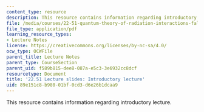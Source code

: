 ```yaml
---
content_type: resource
description: This resource contains information regarding introductory lecture.
file: /media/courses/22-51-quantum-theory-of-radiation-interactions-fall-2012/89e151c8b98001bf0cd3d6e26b1dcaa9_MIT22_51F12_intro.pdf
file_type: application/pdf
learning_resource_types:
- Lecture Notes
license: https://creativecommons.org/licenses/by-nc-sa/4.0/
ocw_type: OCWFile
parent_title: Lecture Notes
parent_type: CourseSection
parent_uid: f589b815-dee8-087a-e5c3-3e6932cc8dcf
resourcetype: Document
title: '22.51 Lecture slides: Introductory lecture'
uid: 89e151c8-b980-01bf-0cd3-d6e26b1dcaa9
---
```

This resource contains information regarding introductory lecture.